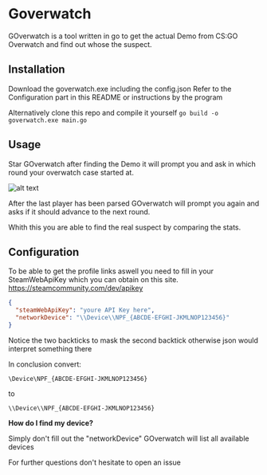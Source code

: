 # Goverwatch
GOverwatch is a tool written in go to get the actual Demo from CS:GO Overwatch and find out whose the suspect.

## Installation
Download the goverwatch.exe including the config.json
Refer to the Configuration part in this README or instructions by the program

Alternatively clone this repo and compile it yourself
```go build -o goverwatch.exe main.go```

## Usage
Star GOverwatch after finding the Demo it will prompt you and ask in which round your overwatch case started at.

![alt text](https://i.imgur.com/lbsgVlp.png "GOverwatch Demo 01")

After the last player has been parsed GOverwatch will prompt you again and asks if it should advance to the next round.

Whith this you are able to find the real suspect by comparing the stats.

## Configuration
To be able to get the profile links aswell you need to fill in your SteamWebApiKey which you can obtain on this site.
https://steamcommunity.com/dev/apikey
```json
{
  "steamWebApiKey": "youre API Key here",
  "networkDevice": "\\Device\\NPF_{ABCDE-EFGHI-JKMLNOP123456}"
}
```
Notice the two backticks to mask the second backtick otherwise json would interpret something there

In conclusion convert:

```\Device\NPF_{ABCDE-EFGHI-JKMLNOP123456}```

to

```\\Device\\NPF_{ABCDE-EFGHI-JKMLNOP123456}```

**How do I find my device?**

Simply don't fill out the "networkDevice" GOverwatch will list all available devices

For further questions don't hesitate to open an issue